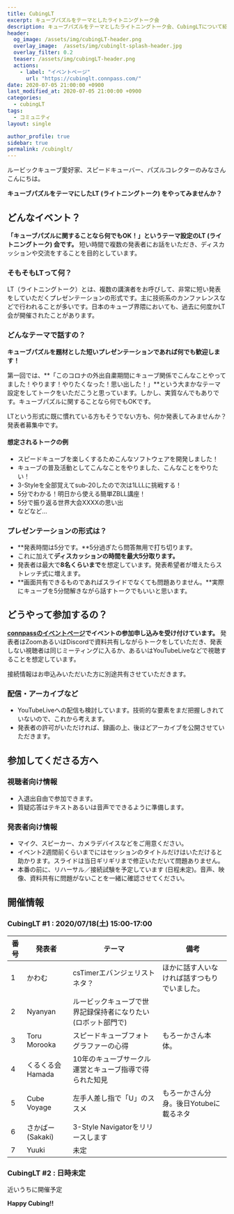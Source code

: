 ```yaml
---
title: CubingLT
excerpt: キューブパズルをテーマとしたライトニングトーク会
description: キューブパズルをテーマとしたライトニングトーク会、CubingLTについて紹介します。
header:
  og_image: /assets/img/cubingLT-header.png
  overlay_image:  /assets/img/cubinglt-splash-header.jpg
  overlay_filter: 0.2
  teaser: /assets/img/cubingLT-header.png
  actions:
    - label: "イベントページ"
      url: "https://cubinglt.connpass.com/"
date: 2020-07-05 21:00:00 +0900
last_modified_at: 2020-07-05 21:00:00 +0900
categories:
  - cubingLT
tags:
  - コミュニティ
layout: single

author_profile: true
sidebar: true
permalink: /cubinglt/
---
```


ルービックキューブ愛好家、スピードキューバー、パズルコレクターのみなさんこんにちは。

**キューブパズルをテーマにしたLT (ライトニングトーク) をやってみませんか？**

## どんなイベント？
**「キューブパズルに関することなら何でもOK！」というテーマ設定のLT (ライトニングトーク) 会です。** 短い時間で複数の発表者にお話をいただき、ディスカッションや交流をすることを目的としています。

### そもそもLTって何？
LT（ライトニングトーク）とは、複数の講演者をお呼びして、非常に短い発表をしていただくプレゼンテーションの形式です。主に技術系のカンファレンスなどで行われることが多いです。日本のキューブ界隈においても、過去に何度かLT会が開催されたことがあります。

### どんなテーマで話すの？
**キューブパズルを題材とした短いプレゼンテーションであれば何でも歓迎します！**

第一回では、**「このコロナの外出自粛期間にキューブ関係でこんなことやってました！やります！やりたくなった！思い出した！」**という大まかなテーマ設定をしてトークをいただこうと思っています。しかし、実質なんでもありです。キューブパズルに関することなら何でもOKです。

LTという形式に既に慣れている方もそうでない方も、何か発表してみませんか？　発表者募集中です。

#### 想定されるトークの例
- スピードキューブを楽しくするためこんなソフトウェアを開発しました！
- キューブの普及活動としてこんなことをやりました、こんなことをやりたい！
- 3-Styleを全部覚えてsub-20したので次は1LLLに挑戦する！
- 5分でわかる！明日から使える簡単ZBLL講座！
- 5分で振り返る世界大会XXXXの思い出
- などなど…

### プレゼンテーションの形式は？
- **発表時間は5分です。**5分過ぎたら問答無用で打ち切ります。
- これに加えて**ディスカッションの時間を最大5分取ります。**
- 発表者は最大で**8名くらいまで**を想定しています。発表希望者が増えたらストレッチ式に増えます。
- **画面共有できるものであればスライドでなくても問題ありません。**実際にキューブを5分間解きながら話すトークでもいいと思います。



## どうやって参加するの？
**[connpassのイベントページ](https://cubinglt.connpass.com/)でイベントの参加申し込みを受け付けています。**
発表者はZoomあるいはDiscordで資料共有しながらトークをしていただき、発表しない視聴者は同じミーティングに入るか、あるいはYouTubeLiveなどで視聴することを想定しています。

接続情報はお申込みいただいた方に別途共有させていただきます。

### 配信・アーカイブなど
- YouTubeLiveへの配信も検討しています。技術的な要素をまだ把握しきれていないので、これから考えます。
- 発表者の許可がいただければ、録画の上、後ほどアーカイブを公開させていただきます。

## 参加してくださる方へ
### 視聴者向け情報
- 入退出自由で参加できます。
- 質疑応答はテキストあるいは音声でできるように準備します。

### 発表者向け情報
- マイク、スピーカー、カメラデバイスなどをご用意ください。
- イベント2週間前くらいまでにはセッションのタイトルだけはいただけると助かります。スライドは当日ギリギリまで修正いただいて問題ありません。
- 本番の前に、リハーサル／接続試験を予定しています (日程未定)。音声、映像、資料共有に問題がないことを一緒に確認させてください。

## 開催情報
### CubingLT #1 : 2020/07/18(土) 15:00-17:00

|番号|発表者|テーマ|備考|
|---|------|-------|-----|
|1|かわむ|csTimerエバンジェリストネタ？|ほかに話す人いなければ話すつもりでいました。|
|2|Nyanyan|ルービックキューブで世界記録保持者になりたい(ロボット部門で)||
|3|Toru Morooka|スピードキューブフォトグラファーの心得|もろーかさん本体。|
|4|くるくる会 Hamada|10年のキューブサークル運営とキューブ指導で得られた知見||
|5|Cube Voyage|左手人差し指で「U」のススメ|もろーかさん分身。後日Yotubeに載るネタ|
|6|さかばー(Sakaki)|3-Style Navigatorをリリースします||
|7|Yuuki|未定||

### CubingLT #2 : 日時未定
近いうちに開催予定

**Happy Cubing!!**
